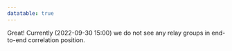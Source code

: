 ```yaml
---
datatable: true
---
```



Great! Currently (2022-09-30 15:00) we do not see any relay groups
in end-to-end correlation position.
